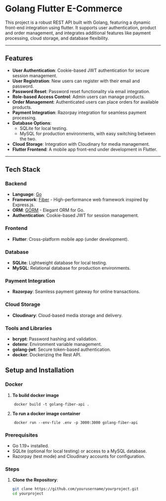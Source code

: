 # Golang Flutter E-Commerce

This project is a robust REST API built with Golang, featuring a dynamic front-end integration using flutter. It supports user authentication, product and order management, and integrates additional features like payment processing, cloud storage, and database flexibility.

---

## Features

- **User Authentication**: Cookie-based JWT authentication for secure session management.
- **User Registration**: New users can register with their email and password.
- **Password Reset**: Password reset functionality via email integration.
- **Role-based Access Control**: Admin users can manage products.
- **Order Management**: Authenticated users can place orders for available products.
- **Payment Integration**: Razorpay integration for seamless payment processing.
- **Database Options**: 
  - SQLite for local testing.
  - MySQL for production environments, with easy switching between the two.
- **Cloud Storage**: Integration with Cloudinary for media management.
- **Flutter Frontend**: A mobile app front-end under development in Flutter.

---

## Tech Stack

### Backend
- **Language**: [Go](https://golang.org/)
- **Framework**: [Fiber](https://gofiber.io/) - High-performance web framework inspired by Express.js.
- **ORM**: [GORM](https://gorm.io/) - Elegant ORM for Go.
- **Authentication**: Cookie-based JWT for session management.

### Frontend
- **Flutter**: Cross-platform mobile app (under development).

### Database
- **SQLite**: Lightweight database for local testing.
- **MySQL**: Relational database for production environments.

### Payment Integration
- **Razorpay**: Seamless payment gateway for online transactions.

### Cloud Storage
- **Cloudinary**: Cloud-based media storage and delivery.

### Tools and Libraries
- **bcrypt**: Password hashing and validation.
- **dotenv**: Environment variable management.
- **golang-jwt**: Secure token-based authentication.
- **docker**: Dockerizing the Rest API.

## Setup and Installation

### Docker
1. **To build docker image**
```
    docker build -t golang-fiber-api .
```
2. **To run a docker image container**
```
    docker run --env-file .env -p 3000:3000 golang-fiber-api
```

### Prerequisites
- Go 1.19+ installed.
- SQLite (optional for local testing) or access to a MySQL database.
- Razorpay (test mode) and Cloudinary accounts for configuration.

### Steps
1. **Clone the Repository**:
   ```bash
   git clone https://github.com/yourusername/yourproject.git
   cd yourproject
   ```

